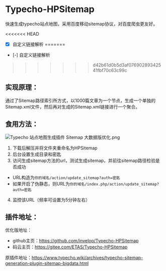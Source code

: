 # Typecho-HPSitemap
快速生成typecho站点地图，采用百度移动sitemap协议，对百度爬虫更友好。



<<<<<<< HEAD
- [x] 自定义链接解析
=======
- [-] 自定义链接解析
>>>>>>> d42b61d0b5d3af07690289342541fbf70c63c99c



## 实现原理：

通过了Sitemap路径索引所方式，以1000篇文章为一个节点，生成一个单独的Sitemap.xml文件，然后再对生成的Sitemap.xml链接进行一个聚合。



## 食用方法：
![Typecho 站点地图生成插件 Sitemap 大数据版优化.png](https://blog.irow.top/usr/uploads/2019/07/2806146079.png)
1. 下载后解压并将文件夹重命名为HPSitemap
2. 后台设置生成目录和密匙
3. 访问生成sitemap方法的url，测试生成sitemap，并前往sitemap路径检验是否成功
  - URL构造为`你的域名/action/update_sitemap?auth=密匙`
  - 如果开启了伪静态，则URL为`你的域名/index.php/action/update_sitemap?auth=密匙`

4. 监控该URL（频率可设置为5分钟左右）



## 插件地址：

优化版地址：
- github主页：<https://github.com/invelop/Typecho-HPSitemap>
- 码云主页：<https://gitee.com/ETAS/Typecho-HPSitemap>

原插件地址：https://www.typecho.wiki/archives/typecho-sitemap-generation-plugin-sitemap-bigdata.html
